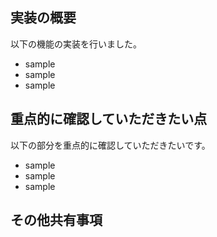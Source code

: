 ## 実装の概要
以下の機能の実装を行いました。

* sample
* sample
* sample

## 重点的に確認していただきたい点
以下の部分を重点的に確認していただきたいです。

* sample
* sample
* sample

## その他共有事項
